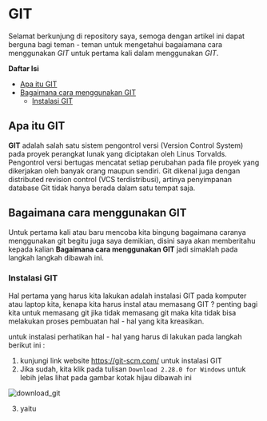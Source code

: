 # GIT
Selamat berkunjung di repository saya, semoga dengan artikel ini dapat berguna bagi teman - teman untuk mengetahui bagaiamana cara menggunakan *GIT* untuk pertama kali dalam menggunakan *GIT*.

**Daftar Isi**
  * [Apa itu GIT](#Apa-itu-GIT)
  * [Bagaimana cara menggunakan GIT](#Bagaimana-cara-menggunakan-GIT)
     * [Instalasi GIT](#Instalasi-git)
     
## Apa itu GIT

  **GIT** adalah salah satu sistem pengontrol versi (Version Control System) pada proyek perangkat lunak yang diciptakan oleh Linus Torvalds. Pengontrol versi bertugas mencatat setiap perubahan pada file proyek yang dikerjakan oleh banyak orang maupun sendiri.
 Git dikenal juga dengan distributed revision control (VCS terdistribusi), artinya penyimpanan database Git tidak hanya berada dalam satu tempat saja.

## Bagaimana cara menggunakan GIT
Untuk pertama kali atau baru mencoba kita bingung bagaimana caranya menggunakan git begitu juga saya demikian, disini saya akan memberitahu kepada kalian **Bagaimana cara menggunakan GIT** jadi simaklah pada langkah langkah dibawah ini.

### Instalasi GIT
Hal pertama yang harus kita lakukan adalah instalasi GIT pada komputer atau laptop kita, kenapa kita harus instal atau memasang GIT ? penting bagi kita untuk memasang git jika tidak memasang git maka kita tidak bisa melakukan proses pembuatan hal - hal yang kita kreasikan. 

untuk instalasi perhatikan hal - hal yang harus di lakukan pada langkah berikut ini :

1. kunjungi link website https://git-scm.com/ untuk instalasi GIT
2. Jika sudah, kita klik pada tulisan ``Download 2.28.0 for Windows`` untuk lebih jelas lihat pada gambar kotak hijau dibawah ini

![download_git](https://user-images.githubusercontent.com/72792261/95862230-c9f82f00-0d8c-11eb-8daa-00b4030ee8d3.png)

3. yaitu
